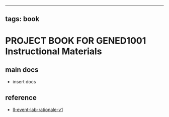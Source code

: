 
---
tags: book
---

PROJECT BOOK FOR GENED1001 Instructional Materials
===

main docs
---

- insert docs

reference
---

- [ll-event-lab-rationale-v1](/AunryFEcRm6SG8qAbHAyIw)

